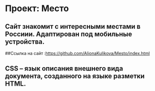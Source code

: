 # Проект: __Место__
## Сайт знакомит с интересными местами в Россиии. Адаптирован под мобильные устройства.
##Ссылка на сайт :https://github.com/AlionaKulikova/Mesto/index.html 
## CSS – язык описания внешнего вида документа, созданного на языке разметки HTML.
